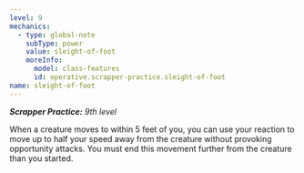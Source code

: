 ```yaml
---
level: 9
mechanics:
  - type: global-note
    subType: power
    value: sleight-of-foot
    moreInfo:
      model: class-features
      id: operative.scrapper-practice.sleight-of-foot
name: sleight-of-foot
---
```

_**Scrapper Practice:** 9th level_
When a creature moves to within 5 feet of you, you can use your reaction to move up to half your speed away from the creature without provoking opportunity attacks. You must end this movement further from the creature than you started.